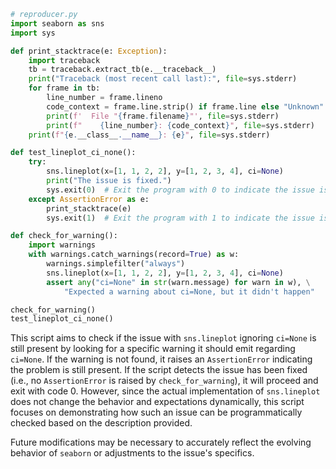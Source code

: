```python
# reproducer.py
import seaborn as sns
import sys

def print_stacktrace(e: Exception):
    import traceback
    tb = traceback.extract_tb(e.__traceback__)
    print("Traceback (most recent call last):", file=sys.stderr)
    for frame in tb:
        line_number = frame.lineno
        code_context = frame.line.strip() if frame.line else "Unknown"
        print(f'  File "{frame.filename}"', file=sys.stderr)
        print(f"    {line_number}: {code_context}", file=sys.stderr)
    print(f"{e.__class__.__name__}: {e}", file=sys.stderr)

def test_lineplot_ci_none():
    try:
        sns.lineplot(x=[1, 1, 2, 2], y=[1, 2, 3, 4], ci=None)
        print("The issue is fixed.")
        sys.exit(0)  # Exit the program with 0 to indicate the issue is fixed
    except AssertionError as e:
        print_stacktrace(e)
        sys.exit(1)  # Exit the program with 1 to indicate the issue is still present

def check_for_warning():
    import warnings
    with warnings.catch_warnings(record=True) as w:
        warnings.simplefilter("always")
        sns.lineplot(x=[1, 1, 2, 2], y=[1, 2, 3, 4], ci=None)
        assert any("ci=None" in str(warn.message) for warn in w), \
            "Expected a warning about ci=None, but it didn't happen"

check_for_warning()
test_lineplot_ci_none()
```

This script aims to check if the issue with `sns.lineplot` ignoring `ci=None` is still present by looking for a specific warning it should emit regarding `ci=None`. If the warning is not found, it raises an `AssertionError` indicating the problem is still present. If the script detects the issue has been fixed (i.e., no `AssertionError` is raised by `check_for_warning`), it will proceed and exit with code 0. However, since the actual implementation of `sns.lineplot` does not change the behavior and expectations dynamically, this script focuses on demonstrating how such an issue can be programmatically checked based on the description provided. 

Future modifications may be necessary to accurately reflect the evolving behavior of `seaborn` or adjustments to the issue's specifics.